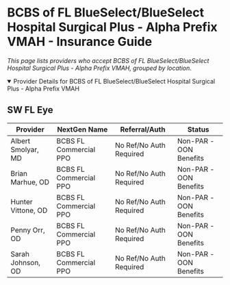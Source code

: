 # BCBS of FL BlueSelect/BlueSelect Hospital Surgical Plus - Alpha Prefix VMAH - Insurance Guide

*This page lists providers who accept BCBS of FL BlueSelect/BlueSelect Hospital Surgical Plus - Alpha Prefix VMAH, grouped by location.*

<details open><summary>Provider Details for BCBS of FL BlueSelect/BlueSelect Hospital Surgical Plus - Alpha Prefix VMAH</summary>

## SW FL Eye

| Provider | NextGen Name | Referral/Auth | Status |
|----------|-------------|--------------|--------|
| Albert Smolyar, MD | BCBS FL Commercial PPO | No Ref/No Auth Required | Non-PAR -OON Benefits |
| Brian Marhue, OD | BCBS FL Commercial PPO | No Ref/No Auth Required | Non-PAR -OON Benefits |
| Hunter Vittone, OD | BCBS FL Commercial PPO | No Ref/No Auth Required | Non-PAR -OON Benefits |
| Penny Orr, OD | BCBS FL Commercial PPO | No Ref/No Auth Required | Non-PAR -OON Benefits |
| Sarah Johnson, OD | BCBS FL Commercial PPO | No Ref/No Auth Required | Non-PAR -OON Benefits |

</details>

